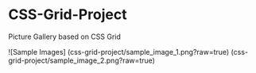 # CSS-Grid-Project
Picture Gallery based on CSS Grid

![Sample Images]
(css-grid-project/sample_image_1.png?raw=true)
(css-grid-project/sample_image_2.png?raw=true)